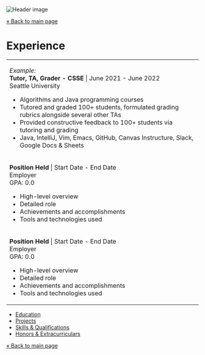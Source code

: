 ![Header image](https://picsum.photos/id/114/1280/267?blur ':class=header-image-full-width :no-zoom')

[« Back to main page](README.md)

# Experience

<table>
<tr>
<td>
  
_Example:_  
**Tutor, TA, Grader - CSSE** | June 2021 - June 2022  
Seattle University  

- Algorithms and Java programming courses
- Tutored and graded 100+ students, formulated grading rubrics alongside several other TAs
- Provided constructive feedback to 100+ students via tutoring and grading
- Java, IntelliJ, Vim, Emacs, GitHub, Canvas Instructure, Slack, Google Docs & Sheets
  
</td>
</tr>
<tr>
<td>
  
**Position Held** | Start Date - End Date  
Employer  
GPA: 0.0  

- High-level overview
- Detailed role
- Achievements and accomplishments
- Tools and technologies used
        
</td>
</tr>
<tr>
<td>
  
**Position Held** | Start Date - End Date  
Employer  
GPA: 0.0  

- High-level overview
- Detailed role
- Achievements and accomplishments
- Tools and technologies used
  
</td>
</tr>
</table>

- [Education](education.md)
- [Projects](projects.md)
- [Skills & Qualifications](qualifications.md)
- [Honors & Extracurriculars](extracurriculars.md)

[« Back to main page](README.md)